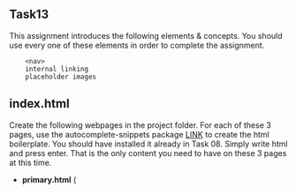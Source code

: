 ## Task13
This assignment introduces the following elements & concepts. You should use every one of these elements in order to complete the assignment.
```
    <nav>
    internal linking
    placeholder images
```

## index.html

Create the following webpages in the project folder. For each of these 3 pages, use the autocomplete-snippets package [LINK](https://atom.io/packages/autocomplete-snippets) to create the html boilerplate. You should have installed it already in Task 08. Simply write html and press enter. That is the only content you need to have on these 3 pages at this time.

- **primary.html** (<title> is Primary :: Colors)
- **secondary.html** (<title> is Secondary :: Colors)
- **tertiary-01.html** (<title> is Tertiary :: Colors)

OK, now for the main part of the assignment. Create a new file in your colors project: `index-01.html`. Reproduce this webpage index-01.html: [Index No. 1](pdfs/index-01.pdf). The `<title>` is Colors.

- The numbered list at the top is actually going to be the main navigation on the website, so indicate that accordingly.
- In that navigation, the word “Chartreuse” always links to the latest version of your Chartreuse page.
- Use the [placeholder images extension](https://atom.io/packages/img-placeholder) to add the images. Find out yourself how to use it.

### All of the following share a link, to primary.html:

- The placeholder image above Primary Colors
- The header text: Primary Colors
- The text: Cras justo odio, dapibus ac facilisis in, egestas eget quam. Donec id elit non mi porta gravida at eget metus. Nullam id dolor id nibh ultricies vehicula ut id elit.

### All of the following share a link, to secondary.html:

- The placeholder image above Secondary Colors
- The header text: Secondary Colors
- The text: Cras justo odio, dapibus ac facilisis in, egestas eget quam. Donec id elit non mi porta gravida at eget metus. Nullam id dolor id nibh ultricies vehicula ut id elit.

### All of the following share a link, to tertiary-01.html:

- The placeholder image above Tertiary Colors
- The header text: Tertiary Colors
- The text: Cras justo odio, dapibus ac facilisis in, egestas eget quam. Donec id elit non mi porta gravida at eget metus. Nullam id dolor id nibh ultricies vehicula ut id elit.

## chartreuse.html

Now go back to your Chartreuse webpage, which is **chartreuse-03.html** at this point. Duplicate it & name the new one **chartreuse-04.html**.

- The numbered list at the top is actually going to be the main navigation on the website, so indicate that accordingly.
- In that navigation, the word “Home” always links to the latest version of your new Home page (**index-01.html** in this case).

This page should now look like this: [Chartreuse No. 4](pdfs/chartreuse-04.pdf)

Of course, this means you’re going to need to go back to index-01.html & change the link to Chartreuse in the navigation (to **chartreuse-04.html** in this case)!
